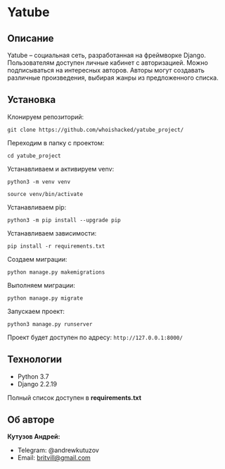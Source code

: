 # Yatube
## Описание
Yatube – cоциальная сеть, разработанная на фреймворке Django. Пользователям доступен личные кабинет с авторизацией. Можно подписываться на интересных авторов. Авторы могут создавать различные произведения, выбирая жанры из предложенного списка.
## Установка
Клонируем репозиторий:
```
git clone https://github.com/whoishacked/yatube_project/
```

Переходим в папку с проектом:
```
cd yatube_project
```

Устанавливаем и активируем venv:
```
python3 -m venv venv
```

```
source venv/bin/activate
```

Устанавливаем pip:
```
python3 -m pip install --upgrade pip
```

Устанавливаем зависимости:
```
pip install -r requirements.txt
```

Создаем миграции:
```
python manage.py makemigrations
```

Выполняем миграции:
```
python manage.py migrate
```

Запускаем проект:
```
python3 manage.py runserver
```

Проект будет доступен по адресу:
```http://127.0.0.1:8000/```

## Технологии
- Python 3.7
- Django 2.2.19

Полный список доступен в **requirements.txt**

## Об авторе
**Кутузов Андрей:**
- Telegram: @andrewkutuzov
- Email: britvill@gmail.com
